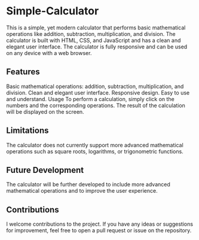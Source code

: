 # Simple-Calculator
This is a simple, yet modern calculator that performs basic mathematical operations like addition, subtraction, multiplication, and division. The calculator is built with HTML, CSS, and JavaScript and has a clean and elegant user interface. The calculator is fully responsive and can be used on any device with a web browser.

## Features
Basic mathematical operations: addition, subtraction, multiplication, and division.
Clean and elegant user interface.
Responsive design.
Easy to use and understand.
Usage
To perform a calculation, simply click on the numbers and the corresponding operations. The result of the calculation will be displayed on the screen.

## Limitations
The calculator does not currently support more advanced mathematical operations such as square roots, logarithms, or trigonometric functions.

## Future Development
The calculator will be further developed to include more advanced mathematical operations and to improve the user experience.

## Contributions
I welcome contributions to the project. If you have any ideas or suggestions for improvement, feel free to open a pull request or issue on the repository.

